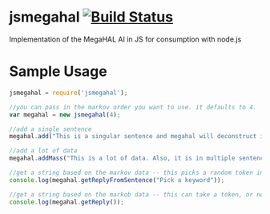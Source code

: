jsmegahal [![Build Status](https://travis-ci.org/seiyria/jsmegahal.png?branch=master)](https://travis-ci.org/seiyria/jsmegahal)
=========

Implementation of the MegaHAL AI in JS for consumption with node.js

Sample Usage
============

```js
jsmegahal = require('jsmegahal');

//you can pass in the markov order you want to use. it defaults to 4.
var megahal = new jsmegahal(4);

//add a single sentence
megahal.add("This is a singular sentence and megahal will deconstruct it accordingly.");

//add a lot of data
megahal.addMass("This is a lot of data. Also, it is in multiple sentences!");

//get a string based on the markov data -- this picks a random token in the sentence
console.log(megahal.getReplyFromSentence("Pick a keyword"));

//get a string based on the markob data -- this can take a token, or nothing at all
console.log(megahal.getReply());
```
